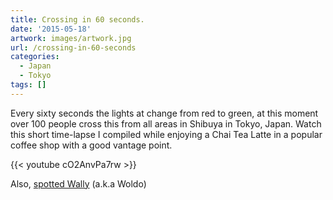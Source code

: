 ```yaml
---
title: Crossing in 60 seconds.
date: '2015-05-18'
artwork: images/artwork.jpg
url: /crossing-in-60-seconds
categories:
  - Japan
  - Tokyo
tags: []
---
```


Every sixty seconds the lights at change from red to green, at this moment over 100 people cross this from all areas in Shibuya in Tokyo, Japan. Watch this short time-lapse I compiled while enjoying a Chai Tea Latte in a popular coffee shop with a good vantage point.

{{< youtube cO2AnvPa7rw >}}

Also, [spotted Wally](https://instagram.com/p/2yL--LNMSI/) (a.k.a Woldo)
